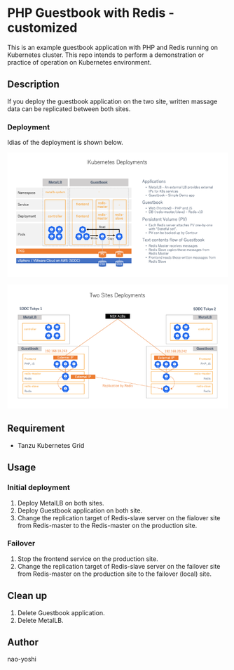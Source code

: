 # PHP Guestbook with Redis - customized
This is an example guestbook application with PHP and Redis running on Kubernetes cluster. This repo intends to perform a demonstration or practice of operation on Kubernetes environment.

## Description
If you deploy the guestbook application on the two site, written massage data can be replicated between both sites.

### Deployment
Idias of the deployment is shown below.

![Deployment1](pics/Deployment.png)

![Deployment2](pics/2sites_Deployment.png)

## Requirement
- Tanzu Kubernetes Grid

## Usage
### Initial deployment
1. Deploy MetalLB on both sites.
2. Deploy Guestbook application on both site.
3. Change the replication target of Redis-slave server on the fialover site from Redis-master to the Redis-master on the production site.

### Failover
1. Stop the frontend service on the production site.
2. Change the replication target of Redis-slave server on the failover site from Redis-master on the production site to the failover (local) site.

## Clean up
1. Delete Guestbook application.
2. Delete MetalLB.

## Author
nao-yoshi
